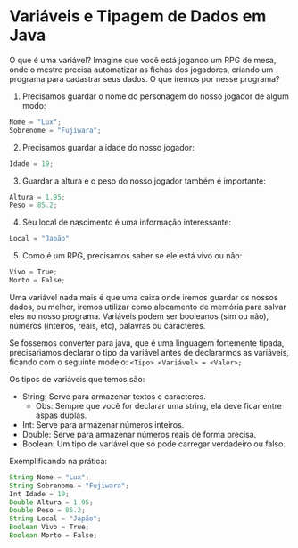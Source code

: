 # Variáveis e Tipagem de Dados em Java

O que é uma variável? Imagine que você está jogando um  RPG de mesa, onde o mestre precisa automatizar as fichas dos jogadores, criando um programa para cadastrar seus dados. O que iremos por nesse programa?

1. Precisamos guardar o nome do personagem do nosso jogador de algum modo:
```java
Nome = "Lux";
Sobrenome = "Fujiwara";
```
2. Precisamos guardar a idade do nosso jogador:
```java
Idade = 19;
```
3. Guardar a altura e o peso do nosso jogador também é importante:
```java
Altura = 1.95;
Peso = 85.2;
```
4. Seu local de nascimento é uma informação interessante:
```java
Local = "Japão"
```
5. Como é um RPG, precisamos saber se ele está vivo ou não:
```java
Vivo = True;
Morto = False;
```

Uma variável nada mais é que uma caixa onde iremos guardar os nossos dados, ou melhor, iremos utilizar como alocamento de memória para salvar eles no nosso programa. Variáveis podem ser booleanos (sim ou não), números (inteiros, reais, etc), palavras ou caracteres.

Se fossemos converter para java, que é uma linguagem fortemente tipada, precisariamos declarar o tipo da variável antes de declararmos as variáveis, ficando com o seguinte modelo: `<Tipo> <Variável> = <Valor>;`

Os tipos de variáveis que temos são:
- String: Serve para armazenar textos e caracteres.
  - Obs: Sempre que você for declarar uma string, ela deve ficar entre aspas duplas.
- Int: Serve para armazenar números inteiros.
- Double: Serve para armazenar números reais de forma precisa.
- Boolean: Um tipo de variável que só pode carregar verdadeiro ou falso.

Exemplificando na prática:
```java
String Nome = "Lux";
String Sobrenome = "Fujiwara";
Int Idade = 19;
Double Altura = 1.95;
Double Peso = 85.2;
String Local = "Japão";
Boolean Vivo = True;
Boolean Morto = False;
```